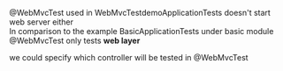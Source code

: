 
@WebMvcTest used in WebMvcTestdemoApplicationTests doesn't start web server either </br>
In comparison to the example BasicApplicationTests under basic module </br>
@WebMvcTest only tests **web layer**</br>

we could specify which controller will be tested in @WebMvcTest
